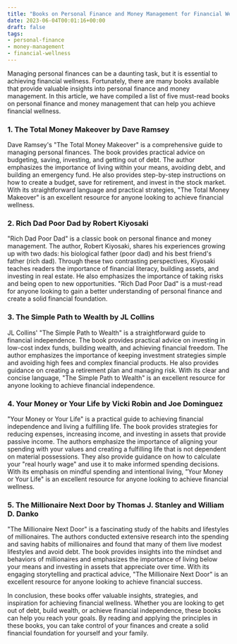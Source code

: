 ```yaml
---
title: "Books on Personal Finance and Money Management for Financial Wellness"
date: 2023-06-04T00:01:16+00:00
draft: false
tags: 
- personal-finance
- money-management
- financial-wellness
---
```


Managing personal finances can be a daunting task, but it is essential to achieving financial wellness. Fortunately, there are many books available that provide valuable insights into personal finance and money management. In this article, we have compiled a list of five must-read books on personal finance and money management that can help you achieve financial wellness.

### 1. The Total Money Makeover by Dave Ramsey

Dave Ramsey's "The Total Money Makeover" is a comprehensive guide to managing personal finances. The book provides practical advice on budgeting, saving, investing, and getting out of debt. The author emphasizes the importance of living within your means, avoiding debt, and building an emergency fund. He also provides step-by-step instructions on how to create a budget, save for retirement, and invest in the stock market. With its straightforward language and practical strategies, "The Total Money Makeover" is an excellent resource for anyone looking to achieve financial wellness.

### 2. Rich Dad Poor Dad by Robert Kiyosaki

"Rich Dad Poor Dad" is a classic book on personal finance and money management. The author, Robert Kiyosaki, shares his experiences growing up with two dads: his biological father (poor dad) and his best friend's father (rich dad). Through these two contrasting perspectives, Kiyosaki teaches readers the importance of financial literacy, building assets, and investing in real estate. He also emphasizes the importance of taking risks and being open to new opportunities. "Rich Dad Poor Dad" is a must-read for anyone looking to gain a better understanding of personal finance and create a solid financial foundation.

### 3. The Simple Path to Wealth by JL Collins

JL Collins' "The Simple Path to Wealth" is a straightforward guide to financial independence. The book provides practical advice on investing in low-cost index funds, building wealth, and achieving financial freedom. The author emphasizes the importance of keeping investment strategies simple and avoiding high fees and complex financial products. He also provides guidance on creating a retirement plan and managing risk. With its clear and concise language, "The Simple Path to Wealth" is an excellent resource for anyone looking to achieve financial independence.

### 4. Your Money or Your Life by Vicki Robin and Joe Dominguez

"Your Money or Your Life" is a practical guide to achieving financial independence and living a fulfilling life. The book provides strategies for reducing expenses, increasing income, and investing in assets that provide passive income. The authors emphasize the importance of aligning your spending with your values and creating a fulfilling life that is not dependent on material possessions. They also provide guidance on how to calculate your "real hourly wage" and use it to make informed spending decisions. With its emphasis on mindful spending and intentional living, "Your Money or Your Life" is an excellent resource for anyone looking to achieve financial wellness.

### 5. The Millionaire Next Door by Thomas J. Stanley and William D. Danko

"The Millionaire Next Door" is a fascinating study of the habits and lifestyles of millionaires. The authors conducted extensive research into the spending and saving habits of millionaires and found that many of them live modest lifestyles and avoid debt. The book provides insights into the mindset and behaviors of millionaires and emphasizes the importance of living below your means and investing in assets that appreciate over time. With its engaging storytelling and practical advice, "The Millionaire Next Door" is an excellent resource for anyone looking to achieve financial success.

In conclusion, these books offer valuable insights, strategies, and inspiration for achieving financial wellness. Whether you are looking to get out of debt, build wealth, or achieve financial independence, these books can help you reach your goals. By reading and applying the principles in these books, you can take control of your finances and create a solid financial foundation for yourself and your family.